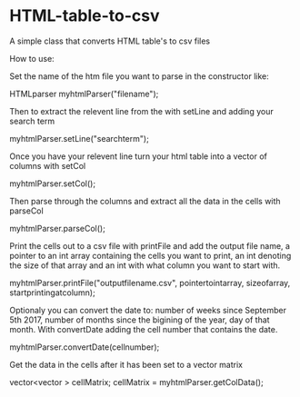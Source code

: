 # HTML-table-to-csv
A simple class that converts HTML table's to csv files


How to use:

Set the name of the htm file you want to parse in the constructor like:

HTMLparser myhtmlParser("filename");

Then to extract the relevent line from the with setLine and adding your search term

myhtmlParser.setLine("searchterm");

Once you have your relevent line turn your html table into a vector of columns with setCol

myhtmlParser.setCol();

Then parse through the columns and extract all the data in the cells with parseCol

myhtmlParser.parseCol();

Print the cells out to a csv file with printFile and add the output file name, a pointer to an int array containing the cells you want to print, an int denoting the size of that array and an int with what column you want to start with.

myhtmlParser.printFile("outputfilename.csv", pointertointarray, sizeofarray, startprintingatcolumn);

Optionaly you can convert the date to: number of weeks since September 5th 2017, number of months since the bigining of the year, day of that month. With convertDate adding the cell number that contains the date.

myhtmlParser.convertDate(cellnumber);

Get the data in the cells after it has been set to a vector matrix

vector<vector<string> > cellMatrix;
cellMatrix = myhtmlParser.getColData();
